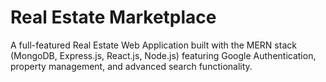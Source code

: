 #  Real Estate Marketplace

A full-featured Real Estate Web Application built with the MERN stack (MongoDB, Express.js, React.js, Node.js) featuring Google Authentication, property management, and advanced search functionality.


